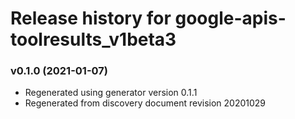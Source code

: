 # Release history for google-apis-toolresults_v1beta3

### v0.1.0 (2021-01-07)

* Regenerated using generator version 0.1.1
* Regenerated from discovery document revision 20201029

